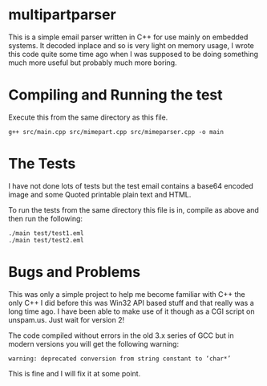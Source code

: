 # multipartparser

This is a simple email parser written in C++ for use mainly on embedded 
systems. It decoded inplace and so is very light on memory usage, I 
wrote this code quite some time ago when I was supposed to be doing 
something much more useful but probably much more boring.

# Compiling and Running the test

Execute this from the same directory as this file.

    g++ src/main.cpp src/mimepart.cpp src/mimeparser.cpp -o main

# The Tests

I have not done lots of tests but the test email contains a base64 
encoded image and some Quoted printable plain text and HTML.

To run the tests from the same directory this file is in, compile as 
above and then run the following:

    ./main test/test1.eml
    ./main test/test2.eml

# Bugs and Problems

This was only a simple project to help me become familiar with C++ 
the only C++ I did before this was Win32 API based stuff and that 
really was a long time ago. I have been able to make use of it though 
as a CGI script on unspam.us. Just wait for version 2!

The code compiled without errors in the old 3.x series of GCC but in
modern versions you will get the following warning:

    warning: deprecated conversion from string constant to ‘char*’

This is fine and I will fix it at some point.
